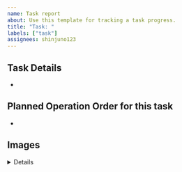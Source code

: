 ```yaml
---
name: Task report
about: Use this template for tracking a task progress.
title: "Task: "
labels: ["task"]
assignees: shinjuno123
---
```


## Task Details
- 

## Planned Operation Order for this task
- 

## Images

<details>

<!-- Insert images in here -->

</details>
        